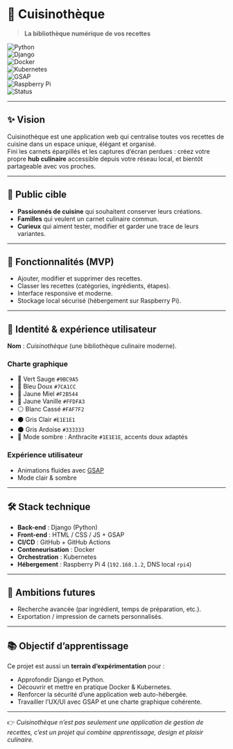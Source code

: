 # 🍳 Cuisinothèque  

> **La bibliothèque numérique de vos recettes**  

  
![Python](https://img.shields.io/badge/Python-3.11-blue?logo=Python&logoColor=white)  
![Django](https://img.shields.io/badge/Django-4.x-092E20?logo=Django&logoColor=white)  
![Docker](https://img.shields.io/badge/Docker-Containerization-2496ED?logo=docker&logoColor=white)  
![Kubernetes](https://img.shields.io/badge/Kubernetes-Orchestration-326CE5?logo=kubernetes&logoColor=white)  
![GSAP](https://img.shields.io/badge/GSAP-Animations-88CE02?logo=greensock&logoColor=white)  
![Raspberry Pi](https://img.shields.io/badge/Raspberry%20Pi-4B-C51A4A?logo=raspberrypi&logoColor=white)  
![Status](https://img.shields.io/badge/Status-En%20développement-orange)  
 


---

## ✨ Vision  
Cuisinothèque est une application web qui centralise toutes vos recettes de cuisine dans un espace unique, élégant et organisé.  
Fini les carnets éparpillés et les captures d’écran perdues : créez votre propre **hub culinaire** accessible depuis votre réseau local, et bientôt partageable avec vos proches.  

---

## 👥 Public cible  
- **Passionnés de cuisine** qui souhaitent conserver leurs créations.  
- **Familles** qui veulent un carnet culinaire commun.  
- **Curieux** qui aiment tester, modifier et garder une trace de leurs variantes.  

---

## 🔑 Fonctionnalités (MVP)  
- Ajouter, modifier et supprimer des recettes.  
- Classer les recettes (catégories, ingrédients, étapes).  
- Interface responsive et moderne.  
- Stockage local sécurisé (hébergement sur Raspberry Pi).  

---

## 🎨 Identité & expérience utilisateur  

**Nom** : *Cuisinothèque* (une bibliothèque culinaire moderne).  

### Charte graphique  
- 🌿 Vert Sauge `#9BC9A5`  
- 🔵 Bleu Doux `#7CA1CC`  
- 🍯 Jaune Miel `#F2B544`  
- 🍦 Jaune Vanille `#FFDFA3`  
- ⚪ Blanc Cassé `#FAF7F2`  
- ⚫ Gris Clair `#E1E1E1`  
- 🌑 Gris Ardoise `#333333`  
- 🌙 Mode sombre : Anthracite `#1E1E1E`, accents doux adaptés  

### Expérience utilisateur  
- Animations fluides avec [GSAP](https://greensock.com/gsap/)  
- Mode clair & sombre  

---

## 🛠️ Stack technique  
- **Back-end** : Django (Python)  
- **Front-end** : HTML / CSS / JS + GSAP  
- **CI/CD** : GitHub + GitHub Actions  
- **Conteneurisation** : Docker  
- **Orchestration** : Kubernetes  
- **Hébergement** : Raspberry Pi 4 (`192.168.1.2`, DNS local `rpi4`)  

---

## 🚀 Ambitions futures  
- Recherche avancée (par ingrédient, temps de préparation, etc.).  
- Exportation / impression de carnets personnalisés.  

---

## 📚 Objectif d’apprentissage  
Ce projet est aussi un **terrain d’expérimentation** pour :  
- Approfondir Django et Python.  
- Découvrir et mettre en pratique Docker & Kubernetes.  
- Renforcer la sécurité d’une application web auto-hébergée.  
- Travailler l’UX/UI avec GSAP et une charte graphique cohérente.  

---

👉 *Cuisinothèque n’est pas seulement une application de gestion de recettes, c’est un projet qui combine apprentissage, design et plaisir culinaire.*  
